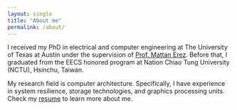 ```yaml
---
layout: single
title: "About me"
permalink: /about/
---
```

I received my PhD in electrical and computer engineering at The University of Texas at Austin under the supervision of [Prof. Mattan Erez][mattan]. Before that, I graduated from the EECS honored program at Nation Chiao Tung University (NCTU), Hsinchu, Taiwan.

My research field is computer architecture. Specifically, I have experience in system resilience, storage technologies, and graphics processing units. Check my [resume][my-resume] to learn more about me.


[mattan]: https://lph.ece.utexas.edu/merez/MattanErez/MattanErez
[my-resume]: /assets/resume/resume_05_2020.pdf

